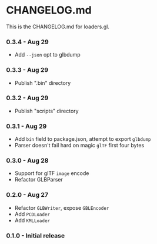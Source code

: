 # CHANGELOG.md

This is the CHANGELOG.md for loaders.gl.

### 0.3.4 - Aug 29
- Add `--json` opt to glbdump

### 0.3.3 - Aug 29
- Publish ".bin" directory

### 0.3.2 - Aug 29
- Publish "scripts" directory

### 0.3.1 - Aug 29
- Add `bin` field to package.json, attempt to export `glbdump`
- Parser doesn't fail hard on magic `glTF` first four bytes


### 0.3.0 - Aug 28
- Support for glTF `image` encode
- Refactor GLBParser

### 0.2.0 - Aug 27

- Refactor `GLBWriter`, expose `GBLEncoder`
- Add `PCDLoader`
- Add `KMLLoader`

### 0.1.0 - Initial release
